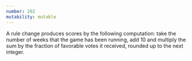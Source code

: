 ```yaml
---
number: 202
mutability: mutable
---
```


A rule change produces scores by the following computation: take the number of weeks that the game has been running, add 10 and multiply the sum by the fraction of favorable votes it received, rounded up to the next integer.
